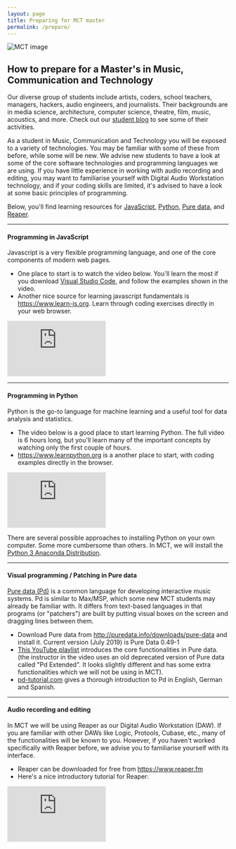 ```yaml
---
layout: page
title: Preparing for MCT master
permalink: /prepare/
---
```


![MCT image](/assets/img/mct-master-630.jpg "MCT image")

## How to prepare for a Master's in Music, Communication and Technology

Our diverse group of students include artists, coders, school teachers, managers, hackers, audio engineers, and journalists. Their backgrounds are in media science, architecture, computer science, theatre, film, music, acoustics, and more. Check out our <a href="https://mct-master.github.io">student blog</a> to see some of their activities.

As a student in Music, Communication and Technology you will be exposed to a variety of technologies. You may be familiar with some of these from before, while some will be new. We advise new students to have a look at some of the core software technologies and programming languages we are using. If you have little experience in working with audio recording and editing, you may want to familiarise yourself with Digital Audio Workstation technology, and if your coding skills are limited, it's advised to have a look at some basic principles of programming.

Below, you'll find learning resources for <a href="#JavaScript">JavaScript</a>, <a href="#Python">Python</a>, <a href="#PureData">Pure data</a>, and <a href="#Reaper">Reaper</a>.

<hr />

<h4 id="JavaScript">Programming in JavaScript</h4>

Javascript is a very flexible programming language, and one of the core components of modern web pages.

* One place to start is to watch the video below. You'll learn the most if you download <a href="https://code.visualstudio.com">Visual Studio Code</a>, and follow the examples shown in the video.
* Another nice source for learning javascript fundamentals is <a href="https://www.learn-js.org">https://www.learn-js.org</a>. Learn through coding exercises directly in your web browser.

<iframe width="224" height="126" src="https://www.youtube.com/embed/W6NZfCO5SIk" frameborder="0" allow="picture-in-picture" allowfullscreen></iframe>

<hr />

<h4 id="Python">Programming in Python</h4>

Python is the go-to language for machine learning and a useful tool for data analysis and statistics.

* The video below is a good place to start learning Python. The full video is 6 hours long, but you'll learn many of the important concepts by watching only the first couple of hours.
* <a href="https://www.learnpython.org">https://www.learnpython.org</a> is a another place to start, with coding examples directly in the browser.


<iframe width="224" height="126" src="https://www.youtube.com/embed/_uQrJ0TkZlc" frameborder="0" allow="picture-in-picture" allowfullscreen></iframe>

There are several possible approaches to installing Python on your own computer. Some more cumbersome than others. In MCT, we will install the <a href="https://www.anaconda.com/distribution/#download-section">Python 3 Anaconda Distribution</a>.

<hr />

<h4 id="PureData">Visual programming / Patching in Pure data</h4>

<a href="http://puredata.info">Pure data (Pd)</a> is a common language for developing interactive music systems. Pd is similar to Max/MSP, which some new MCT students may already be familiar with. It differs from text-based languages in that programs (or "patchers") are built by putting visual boxes on the screen and dragging lines between them.


* Download Pure data from <a href="http://puredata.info/downloads/pure-data">http://puredata.info/downloads/pure-data</a> and install it. Current version (July 2019) is Pure Data 0.49-1
* <a class=" inline_disabled" href="https://www.youtube.com/watch?v=bEIHc0pyavA&amp;list=PLQWNymftFhNXhlfNFiWBUUwYClQJQjVOI&amp;index=2">This YouTube playlist</a> introduces the core functionalities in Pure data. (the instructor in the video uses an old deprecated version of Pure data called "Pd Extended". It looks slightly different and has some extra functionalities which we will not be using in MCT).
* <a href="http://www.pd-tutorial.com">pd-tutorial.com</a> gives a thorough introduction to Pd in English, German and Spanish.


<hr />

<h4 id="Reaper">Audio recording and editing</h4>

In MCT we will be using Reaper as our Digital Audio Workstation (DAW). If you are familiar with other DAWs like Logic, Protools, Cubase, etc., many of the functionalities will be known to you. However, if you haven't worked specifically with Reaper before, we advise you to familiarise yourself with its interface.

* Reaper can be downloaded for free from <a href="https://www.reaper.fm">https://www.reaper.fm</a>
* Here's a nice introductory tutorial for Reaper:
<iframe width="224" height="126" src="https://www.youtube.com/embed/0AXRerY1mf4" frameborder="0" allow="picture-in-picture" allowfullscreen></iframe>

	


<!--

Documentation on Jekyll and template:

This is the base Jekyll theme. You can find out more info about customizing your Jekyll theme, as well as basic Jekyll usage documentation at [jekyllrb.com](https://jekyllrb.com/)

You can find the source code for Minima at GitHub:
[jekyll][jekyll-organization] /
[minima](https://github.com/jekyll/minima)

You can find the source code for Jekyll at GitHub:
[jekyll][jekyll-organization] /
[jekyll](https://github.com/jekyll/jekyll)


[jekyll-organization]: https://github.com/jekyll

-->
